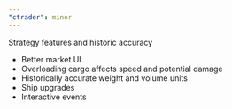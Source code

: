 ```yaml
---
"ctrader": minor
---
```


Strategy features and historic accuracy

- Better market UI
- Overloading cargo affects speed and potential damage
- Historically accurate weight and volume units
- Ship upgrades
- Interactive events
